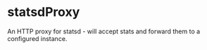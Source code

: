 # statsdProxy
An HTTP proxy for statsd - will accept stats and forward them to a configured instance. 
